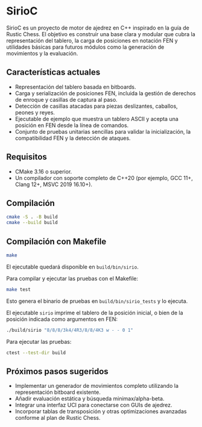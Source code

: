 # SirioC

SirioC es un proyecto de motor de ajedrez en C++ inspirado en la guía de Rustic Chess. El objetivo es construir una base clara y modular que cubra la representación del tablero, la carga de posiciones en notación FEN y utilidades básicas para futuros módulos como la generación de movimientos y la evaluación.

## Características actuales

- Representación del tablero basada en bitboards.
- Carga y serialización de posiciones FEN, incluida la gestión de derechos de enroque y casillas de captura al paso.
- Detección de casillas atacadas para piezas deslizantes, caballos, peones y reyes.
- Ejecutable de ejemplo que muestra un tablero ASCII y acepta una posición en FEN desde la línea de comandos.
- Conjunto de pruebas unitarias sencillas para validar la inicialización, la compatibilidad FEN y la detección de ataques.

## Requisitos

- CMake 3.16 o superior.
- Un compilador con soporte completo de C++20 (por ejemplo, GCC 11+, Clang 12+, MSVC 2019 16.10+).

## Compilación

```bash
cmake -S . -B build
cmake --build build
```

## Compilación con Makefile

```bash
make
```

El ejecutable quedará disponible en `build/bin/sirio`.

Para compilar y ejecutar las pruebas con el Makefile:

```bash
make test
```

Esto genera el binario de pruebas en `build/bin/sirio_tests` y lo ejecuta.

El ejecutable `sirio` imprime el tablero de la posición inicial, o bien de la posición indicada como argumentos en FEN:

```bash
./build/sirio "8/8/8/3k4/4R3/8/8/4K3 w - - 0 1"
```

Para ejecutar las pruebas:

```bash
ctest --test-dir build
```

## Próximos pasos sugeridos

- Implementar un generador de movimientos completo utilizando la representación bitboard existente.
- Añadir evaluación estática y búsqueda minimax/alpha-beta.
- Integrar una interfaz UCI para conectarse con GUIs de ajedrez.
- Incorporar tablas de transposición y otras optimizaciones avanzadas conforme al plan de Rustic Chess.

